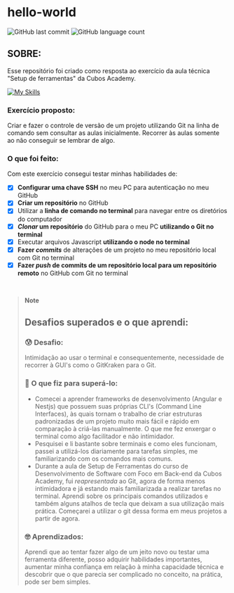 # hello-world
![GitHub last commit](https://img.shields.io/github/last-commit/thamirismaria/hello-world?style=for-the-badge)
![GitHub language count](https://img.shields.io/github/languages/count/thamirismaria/hello-world?style=for-the-badge)

## SOBRE:
Esse repositório foi criado como resposta ao exercício da aula técnica "Setup de ferramentas" da Cubos Academy.

[![My Skills](https://skillicons.dev/icons?i=js,nodejs,git,bash,vscode)](https://skillicons.dev)

### Exercício proposto:
Criar e fazer o controle de versão de um projeto utilizando Git na linha de comando sem consultar as aulas inicialmente. Recorrer às aulas somente ao não conseguir se lembrar de algo.

### O que foi feito:
Com este exercício consegui testar minhas habilidades de:
- [x] <strong>Configurar uma chave SSH</strong> no meu PC para autenticação no meu GitHub</li>
- [x] <strong>Criar um repositório</strong> no GitHub</li>
- [x] Utilizar a <strong>linha de comando no terminal</strong> para navegar entre os diretórios do computador</li>
- [x] <strong><em>Clonar</em> um repositório</strong> do GitHub para o meu PC <strong>utilizando o Git no terminal</strong></li>
- [x] Executar arquivos Javascript <strong>utilizando o node no terminal</strong></li>
- [x] <strong>Fazer <em>commits</em></strong> de alterações de um projeto no meu repositório local com Git no terminal</li>
- [x] <strong>Fazer <em>push</em> de commits de um repositório local para um repositório remoto</strong> no GitHub com Git no terminal</li>

<br>

> **Note**
> ## Desafios superados e o que aprendi:
> ### :cold_sweat: Desafio:
> Intimidação ao usar o terminal e consequentemente, necessidade de recorrer à GUI's como o GitKraken para o Git.
> ### :punch: O que fiz para superá-lo:
> - Comecei a aprender frameworks de desenvolvimento (Angular e Nestjs) que possuem suas próprias CLI's (Command Line Interfaces), às quais tornam o trabalho de criar estruturas padronizadas de um projeto muito mais fácil e rápido em comparação à criá-las manualmente. O que me fez enxergar o terminal como algo facilitador e não intimidador.
> - Pesquisei e li bastante sobre terminais e como eles funcionam, passei a utilizá-los diariamente para tarefas simples, me familiarizando com os comandos mais comuns.
> - Durante a aula de Setup de Ferramentas do curso de Desenvolvimento de Software com Foco em Back-end da Cubos Academy, fui <em>reapresentada</em> ao Git, agora de forma menos intimidadora e já estando mais familiarizada a realizar tarefas no terminal. Aprendi sobre os principais comandos utilizados e também alguns atalhos de tecla que deixam a sua utilização mais prática. Começarei a utilizar o git dessa forma em meus projetos a partir de agora.
> ### :nerd_face: Aprendizados:
> 
> Aprendi que ao tentar fazer algo de um jeito novo ou testar uma ferramenta diferente, posso adquirir habilidades importantes, aumentar minha confiança em relação à minha capacidade técnica e descobrir que o que parecia ser complicado no conceito, na prática, pode ser bem simples.

